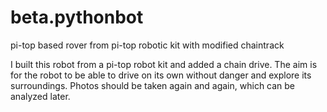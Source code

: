 # beta.pythonbot
pi-top based rover from pi-top robotic kit with modified chaintrack

I built this robot from a pi-top robot kit and added a chain drive. The aim is for the robot to be able to drive on its own without danger and explore its surroundings. Photos should be taken again and again, which can be analyzed later.
